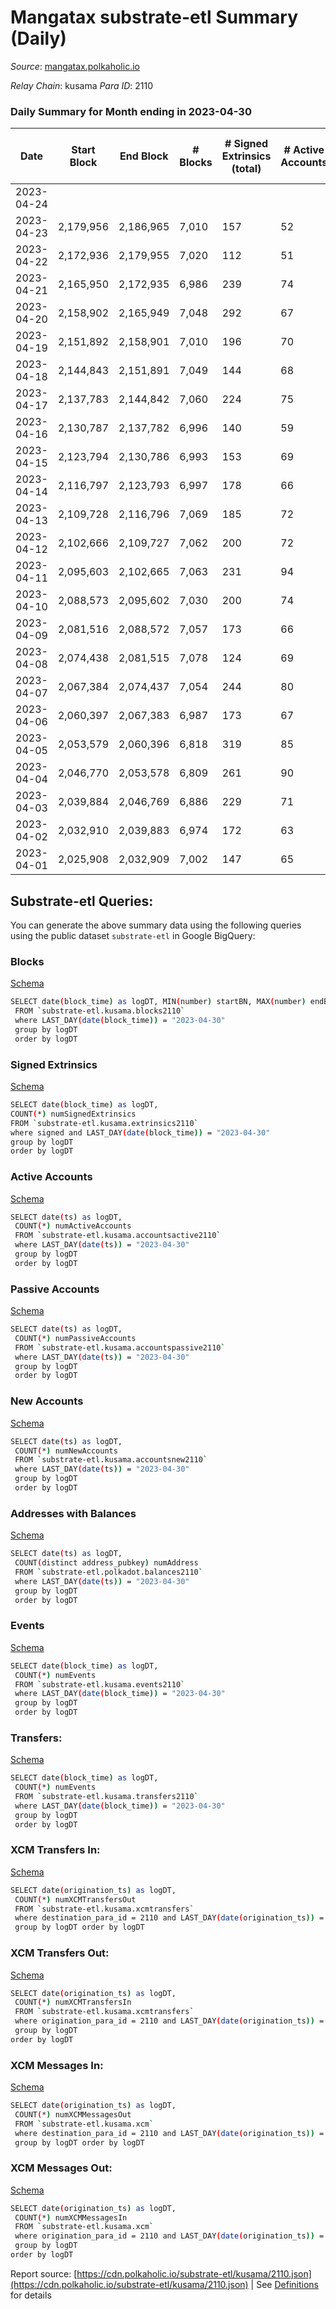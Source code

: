 # Mangatax substrate-etl Summary (Daily)

_Source_: [mangatax.polkaholic.io](https://mangatax.polkaholic.io)

*Relay Chain*: kusama
*Para ID*: 2110



### Daily Summary for Month ending in 2023-04-30


| Date | Start Block | End Block | # Blocks  | # Signed Extrinsics (total) | # Active Accounts | # Passive | # New | # Addresses with Balances | # Events | # Transfers | # XCM Transfers In | # XCM Transfers Out | # XCM In | # XCM Out | Issues | 
| ---- | ----------- | --------- | --------  | --------------------------- | ----------------- | --------- | ----- | ------------------------- | -------- | ----------- | ------------------ | ------------------- | -------- | --------- | ------ |
| 2023-04-24 |  |  |   |  |  |  |  |  |  |   |   |   |  |  |  |
| 2023-04-23 | 2,179,956 | 2,186,965 | 7,010  | 157 | 52 | 49 | 2 | 1,944 | 24,398 | 983  | 10 ($964.42) | 21 ($10,184.90) | 21 | 21 |  |
| 2023-04-22 | 2,172,936 | 2,179,955 | 7,020  | 112 | 51 | 48 |  | 1,942 | 23,979 | 872  | 12 ($1,374.67) | 10 ($856.04) | 20 | 10 |  |
| 2023-04-21 | 2,165,950 | 2,172,935 | 6,986  | 239 | 74 | 59 | 4 | 1,942 | 24,856 | 1,127  | 12 ($5,814.52) | 15 ($1,366.39) | 14 | 15 |  |
| 2023-04-20 | 2,158,902 | 2,165,949 | 7,048  | 292 | 67 | 45 | 2 | 1,938 | 25,857 | 1,599  | 29 ($7,925.27) | 37 ($5,203.49) | 59 | 37 |  |
| 2023-04-19 | 2,151,892 | 2,158,901 | 7,010  | 196 | 70 | 45 | 4 | 1,936 | 24,817 | 1,165  | 9 ($124.38) | 25 ($2,189.91) | 36 | 25 |  |
| 2023-04-18 | 2,144,843 | 2,151,891 | 7,049  | 144 | 68 | 41 | 2 | 1,932 | 24,156 | 826  | 4  | 17 ($1,370.09) | 19 | 17 |  |
| 2023-04-17 | 2,137,783 | 2,144,842 | 7,060  | 224 | 75 | 42 |  | 1,930 | 25,006 | 1,087  | 7 ($58.57) | 15 ($1,930.45) | 28 | 15 |  |
| 2023-04-16 | 2,130,787 | 2,137,782 | 6,996  | 140 | 59 | 43 | 1 | 1,930 | 24,163 | 926  | 2  | 8 ($2,360.56) | 39 | 8 |  |
| 2023-04-15 | 2,123,794 | 2,130,786 | 6,993  | 153 | 69 | 45 |  | 1,929 | 24,189 | 966  | 4  | 15 ($1,301.90) | 12 | 15 |  |
| 2023-04-14 | 2,116,797 | 2,123,793 | 6,997  | 178 | 66 | 42 | 2 | 1,929 | 24,499 | 1,097  | 7  | 21 ($3,008.99) | 27 | 21 |  |
| 2023-04-13 | 2,109,728 | 2,116,796 | 7,069  | 185 | 72 | 41 | 3 | 1,927 | 24,246 | 872  | 7  | 15 ($2,316.90) | 23 | 16 |  |
| 2023-04-12 | 2,102,666 | 2,109,727 | 7,062  | 200 | 72 | 44 | 3 | 1,924 | 24,692 | 1,024  | 6 ($59.75) | 5 ($421.23) | 26 | 5 |  |
| 2023-04-11 | 2,095,603 | 2,102,665 | 7,063  | 231 | 94 | 43 | 4 | 1,921 | 25,074 | 1,277  | 6  | 16 ($726.08) | 40 | 15 |  |
| 2023-04-10 | 2,088,573 | 2,095,602 | 7,030  | 200 | 74 | 40 | 1 | 1,917 | 24,569 | 1,014  | 10 ($426.72) | 11 ($788.79) | 20 | 11 |  |
| 2023-04-09 | 2,081,516 | 2,088,572 | 7,057  | 173 | 66 | 38 | 1 | 1,916 | 24,267 | 866  | 7 ($304.90) | 9 ($798.25) | 16 | 9 |  |
| 2023-04-08 | 2,074,438 | 2,081,515 | 7,078  | 124 | 69 | 35 | 4 | 1,915 | 23,836 | 685  | 3  | 13 ($489.54) | 16 | 15 |  |
| 2023-04-07 | 2,067,384 | 2,074,437 | 7,054  | 244 | 80 | 35 | 2 | 1,911 | 25,025 | 1,122  | 11 ($258.75) | 17 ($1,555.71) | 34 | 17 |  |
| 2023-04-06 | 2,060,397 | 2,067,383 | 6,987  | 173 | 67 | 36 | 2 | 1,909 | 24,005 | 806  | 10 ($21.60) | 13 ($2,046.81) | 23 | 13 |  |
| 2023-04-05 | 2,053,579 | 2,060,396 | 6,818  | 319 | 85 | 32 | 6 | 1,907 | 24,701 | 1,218  | 25 ($412.01) | 39 ($9,604.02) | 52 | 40 |  |
| 2023-04-04 | 2,046,770 | 2,053,578 | 6,809  | 261 | 90 | 33 | 5 | 1,901 | 24,245 | 1,025  | 39 ($1,438.61) | 24 ($1,843.40) | 45 | 24 |  |
| 2023-04-03 | 2,039,884 | 2,046,769 | 6,886  | 229 | 71 | 31 | 2 | 1,896 | 24,175 | 1,049  | 32 ($18,941.23) | 11 ($15,390.74) | 33 | 12 |  |
| 2023-04-02 | 2,032,910 | 2,039,883 | 6,974  | 172 | 63 | 25 | 6 | 1,894 | 23,431 | 663  | 20 ($3,330.21) | 15 ($768.47) | 20 | 15 |  |
| 2023-04-01 | 2,025,908 | 2,032,909 | 7,002  | 147 | 65 | 21 | 2 | 1,888 | 23,370 | 614  | 12 ($2,668.40) | 7 ($379.23) | 12 | 7 |  |

## Substrate-etl Queries:
You can generate the above summary data using the following queries using the public dataset `substrate-etl` in Google BigQuery:


### Blocks 

[Schema](https://github.com/colorfulnotion/substrate-etl/blob/main/schema/blocks.json)

```bash
SELECT date(block_time) as logDT, MIN(number) startBN, MAX(number) endBN, COUNT(*) numBlocks 
 FROM `substrate-etl.kusama.blocks2110`  
 where LAST_DAY(date(block_time)) = "2023-04-30" 
 group by logDT 
 order by logDT
```

### Signed Extrinsics 

[Schema](https://github.com/colorfulnotion/substrate-etl/blob/main/schema/extrinsics.json)

```bash
SELECT date(block_time) as logDT, 
COUNT(*) numSignedExtrinsics 
FROM `substrate-etl.kusama.extrinsics2110`  
where signed and LAST_DAY(date(block_time)) = "2023-04-30" 
group by logDT 
order by logDT
```

### Active Accounts 

[Schema](https://github.com/colorfulnotion/substrate-etl/blob/main/schema/accountsactive.json)

```bash
SELECT date(ts) as logDT, 
 COUNT(*) numActiveAccounts 
 FROM `substrate-etl.kusama.accountsactive2110` 
 where LAST_DAY(date(ts)) = "2023-04-30" 
 group by logDT 
 order by logDT
```

### Passive Accounts 

[Schema](https://github.com/colorfulnotion/substrate-etl/blob/main/schema/accountspassive.json)

```bash
SELECT date(ts) as logDT, 
 COUNT(*) numPassiveAccounts 
 FROM `substrate-etl.kusama.accountspassive2110` 
 where LAST_DAY(date(ts)) = "2023-04-30" 
 group by logDT 
 order by logDT
```

### New Accounts 

[Schema](https://github.com/colorfulnotion/substrate-etl/blob/main/schema/accountsnew.json)

```bash
SELECT date(ts) as logDT, 
 COUNT(*) numNewAccounts 
 FROM `substrate-etl.kusama.accountsnew2110` 
 where LAST_DAY(date(ts)) = "2023-04-30" 
 group by logDT
 order by logDT
```

### Addresses with Balances 

[Schema](https://github.com/colorfulnotion/substrate-etl/blob/main/schema/balances.json)

```bash
SELECT date(ts) as logDT,
 COUNT(distinct address_pubkey) numAddress 
 FROM `substrate-etl.polkadot.balances2110` 
 where LAST_DAY(date(ts)) = "2023-04-30" 
 group by logDT 
 order by logDT
```

### Events 

[Schema](https://github.com/colorfulnotion/substrate-etl/blob/main/schema/events.json)

```bash
SELECT date(block_time) as logDT, 
 COUNT(*) numEvents 
 FROM `substrate-etl.kusama.events2110` 
 where LAST_DAY(date(block_time)) = "2023-04-30" 
 group by logDT 
 order by logDT
```

### Transfers:

[Schema](https://github.com/colorfulnotion/substrate-etl/blob/main/schema/transfers.json)

```bash
SELECT date(block_time) as logDT, 
 COUNT(*) numEvents 
 FROM `substrate-etl.kusama.transfers2110` 
 where LAST_DAY(date(block_time)) = "2023-04-30" 
 group by logDT 
 order by logDT
```

### XCM Transfers In: 

[Schema](https://github.com/colorfulnotion/substrate-etl/blob/main/schema/xcmtransfers.json)

```bash
SELECT date(origination_ts) as logDT, 
 COUNT(*) numXCMTransfersOut 
 FROM `substrate-etl.kusama.xcmtransfers` 
 where destination_para_id = 2110 and LAST_DAY(date(origination_ts)) = "2023-04-30" 
 group by logDT order by logDT
```

### XCM Transfers Out: 

[Schema](https://github.com/colorfulnotion/substrate-etl/blob/main/schema/xcmtransfers.json)

```bash
SELECT date(origination_ts) as logDT, 
 COUNT(*) numXCMTransfersIn 
 FROM `substrate-etl.kusama.xcmtransfers` 
 where origination_para_id = 2110 and LAST_DAY(date(origination_ts)) = "2023-04-30" 
 group by logDT 
order by logDT
```

### XCM Messages In: 

[Schema](https://github.com/colorfulnotion/substrate-etl/blob/main/schema/xcm.json)

```bash
SELECT date(origination_ts) as logDT, 
 COUNT(*) numXCMMessagesOut 
 FROM `substrate-etl.kusama.xcm` 
 where destination_para_id = 2110 and LAST_DAY(date(origination_ts)) = "2023-04-30" 
 group by logDT order by logDT
```

### XCM Messages Out: 

[Schema](https://github.com/colorfulnotion/substrate-etl/blob/main/schema/xcm.json)

```bash
SELECT date(origination_ts) as logDT, 
 COUNT(*) numXCMMessagesIn 
 FROM `substrate-etl.kusama.xcm` 
 where origination_para_id = 2110 and LAST_DAY(date(origination_ts)) = "2023-04-30" 
 group by logDT 
order by logDT
```


Report source: [https://cdn.polkaholic.io/substrate-etl/kusama/2110.json](https://cdn.polkaholic.io/substrate-etl/kusama/2110.json) | See [Definitions](/DEFINITIONS.md) for details
